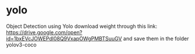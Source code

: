 # yolo
Object Detection using Yolo
download weight through this link: https://drive.google.com/open?id=1bxEVcJOWEPdl08Q9VxapOWgPMBTSuuGV and save them in the folder yolov3-coco
